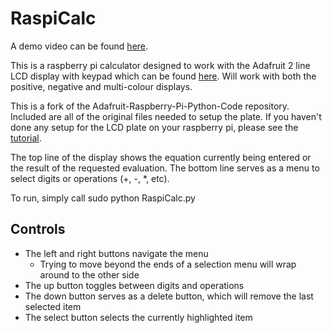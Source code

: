 RaspiCalc
=========
A demo video can be found [here](https://github.com/NicholasColotouros/RaspiCalc/blob/master/RaspiCalc%20Demo%20Video.mp4).

This is a raspberry pi calculator designed to work with the Adafruit 2 line LCD display with keypad which can be found [here](http://www.adafruit.com/products/1110). Will work with both the positive, negative and multi-colour displays. 

This is a fork of the Adafruit-Raspberry-Pi-Python-Code repository. Included are all of the original files needed to setup the plate. If you haven't done any setup for the LCD plate on your raspberry pi, please see the [tutorial](https://learn.adafruit.com/adafruit-16x2-character-lcd-plus-keypad-for-raspberry-pi).

The top line of the display shows the equation currently being entered or the result of the requested evaluation. The bottom line serves as a menu to select digits or operations (+, -, *, etc).

To run, simply call sudo python RaspiCalc.py

Controls
--------

* The left and right buttons navigate the menu
  * Trying to move beyond the ends of a selection menu will wrap around to the other side
* The up button toggles between digits and operations
* The down button serves as a delete button, which will remove the last selected item
* The select button selects the currently highlighted item
